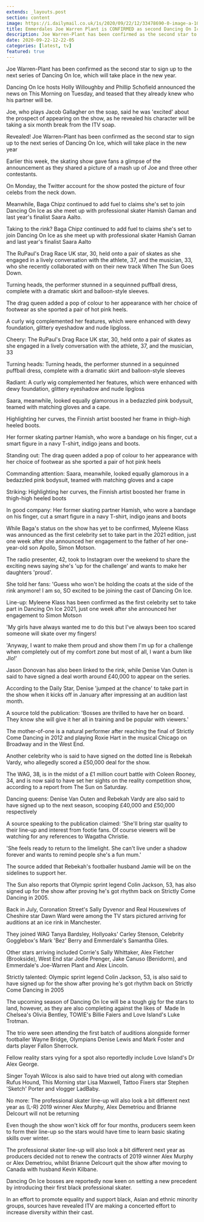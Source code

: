 ```yaml
---
extends: _layouts.post
section: content
image: https://i.dailymail.co.uk/1s/2020/09/22/12/33478690-0-image-a-102_1600773316051.jpg 
title: Emmerdales Joe Warren Plant is CONFIRMED as second Dancing On Ice contestant 
description: Joe Warren-Plant has been confirmed as the second star to sign up to the next series of Dancing On Ice, which will take place in the new year. 
date: 2020-09-22-12-22-05 
categories: [latest, tv] 
featured: true 
--- 
```

Joe Warren-Plant has been confirmed as the second star to sign up to the next series of Dancing On Ice, which will take place in the new year.

Dancing On Ice hosts Holly Willoughby and Phillip Schofield announced the news on This Morning on Tuesday, and teased that they already knew who his partner will be.

Joe, who plays Jacob Gallagher on the soap, said he was 'excited' about the prospect of appearing on the show, as he revealed his character will be taking a six month break from the ITV soap.

Revealed! Joe Warren-Plant has been confirmed as the second star to sign up to the next series of Dancing On Ice, which will take place in the new year

Earlier this week, the skating show gave fans a glimpse of the announcement as they shared a picture of a mash up of Joe and three other contestants.  

On Monday, the Twitter account for the show posted the picture of four celebs from the neck down. 

Meanwhile, Baga Chipz continued to add fuel to claims she's set to join Dancing On Ice as she meet up with professional skater Hamish Gaman and last year's finalist Saara Aalto.



Taking to the rink? Baga Chipz continued to add fuel to claims she's set to join Dancing On Ice as she meet up with professional skater Hamish Gaman and last year's finalist Saara Aalto

The RuPaul's Drag Race UK star, 30, held onto a pair of skates as she engaged in a lively conversation with the athlete, 37, and the musician, 33, who she recently collaborated with on their new track When The Sun Goes Down.

Turning heads, the performer stunned in a sequinned puffball dress, complete with a dramatic skirt and balloon-style sleeves.

The drag queen added a pop of colour to her appearance with her choice of footwear as she sported a pair of hot pink heels. 

A curly wig complemented her features, which were enhanced with dewy foundation, glittery eyeshadow and nude lipgloss. 

Cheery: The RuPaul's Drag Race UK star, 30, held onto a pair of skates as she engaged in a lively conversation with the athlete, 37, and the musician, 33

Turning heads: Turning heads, the performer stunned in a sequinned puffball dress, complete with a dramatic skirt and balloon-style sleeves

Radiant: A curly wig complemented her features, which were enhanced with dewy foundation, glittery eyeshadow and nude lipgloss

Saara, meanwhile, looked equally glamorous in a bedazzled pink bodysuit, teamed with matching gloves and a cape.

Highlighting her curves, the Finnish artist boosted her frame in thigh-high heeled boots.

Her former skating partner Hamish, who wore a bandage on his finger, cut a smart figure in a navy T-shirt, indigo jeans and boots. 

Standing out: The drag queen added a pop of colour to her appearance with her choice of footwear as she sported a pair of hot pink heels

Commanding attention: Saara, meanwhile, looked equally glamorous in a bedazzled pink bodysuit, teamed with matching gloves and a cape

Striking: Highlighting her curves, the Finnish artist boosted her frame in thigh-high heeled boots

In good company: Her former skating partner Hamish, who wore a bandage on his finger, cut a smart figure in a navy T-shirt, indigo jeans and boots

While Baga's status on the show has yet to be confirmed, Myleene Klass was announced as the first celebrity set to take part in the 2021 edition, just one week after she announced her engagement to the father of her one-year-old son Apollo, Simon Motson.

The radio presenter, 42, took to Instagram over the weekend to share the exciting news saying she's 'up for the challenge' and wants to make her daughters 'proud'. 

She told her fans: 'Guess who won't be holding the coats at the side of the rink anymore! I am so, SO excited to be joining the cast of Dancing On Ice.

Line-up: Myleene Klass has been confirmed as the first celebrity set to take part in Dancing On Ice 2021, just one week after she announced her engagement to Simon Motson 

'My girls have always wanted me to do this but I've always been too scared someone will skate over my fingers! 

'Anyway, I want to make them proud and show them I'm up for a challenge when completely out of my comfort zone but most of all, I want a bum like Jlo!'    

Jason Donovan has also been linked to the rink, while Denise Van Outen is said to have signed a deal worth around £40,000 to appear on the series. 

According to the Daily Star, Denise 'jumped at the chance' to take part in the show when it kicks off in January after impressing at an audition last month.

A source told the publication: 'Bosses are thrilled to have her on board. They know she will give it her all in training and be popular with viewers.'

The mother-of-one is a natural performer after reaching the final of Strictly Come Dancing in 2012 and playing Roxie Hart in the musical Chicago on Broadway and in the West End.

Another celebrity who is said to have signed on the dotted line is Rebekah Vardy, who allegedly scored a £50,000 deal for the show.

The WAG, 38, is in the midst of a £1 million court battle with Coleen Rooney, 34, and is now said to have set her sights on the reality competition show, according to a report from The Sun on Saturday.

Dancing queens: Denise Van Outen and Rebekah Vardy are also said to have signed up to the next season, scooping £40,000 and £50,000 respectively 

A source speaking to the publication claimed: 'She'll bring star quality to their line-up and interest from footie fans. Of course viewers will be watching for any references to Wagatha Christie. 

'She feels ready to return to the limelight. She can't live under a shadow forever and wants to remind people she's a fun mum.'

The source added that Rebekah's footballer husband Jamie will be on the sidelines to support her.

The Sun also reports that Olympic sprint legend Colin Jackson, 53, has also signed up for the show after proving he's got rhythm back on Strictly Come Dancing in 2005.

Back in July, Coronation Street's Sally Dyvenor and Real Housewives of Cheshire star Dawn Ward were among the TV stars pictured arriving for auditions at an ice rink in Manchester.

They joined WAG Tanya Bardsley, Hollyoaks' Carley Stenson, Celebrity Gogglebox's Mark 'Bez' Berry and Emmerdale's Samantha Giles.

Other stars arriving included Corrie's Sally Whittaker, Alex Fletcher (Brookside), West End star Jodie Prenger, Jake Canuso (Benidorm), and Emmerdale's Joe-Warren Plant and Alex Lincoln.

Strictly talented: Olympic sprint legend Colin Jackson, 53, is also said to have signed up for the show after proving he's got rhythm back on Strictly Come Dancing in 2005

The upcoming season of Dancing On Ice will be a tough gig for the stars to land, however, as they are also completing against the likes of  Made In Chelsea's Olivia Bentley, TOWIE's Billie Faiers and Love Island's Luke Trotman. 

The trio were seen attending the first batch of auditions alongside former footballer Wayne Bridge, Olympians Denise Lewis and Mark Foster and darts player Fallon Sherrock.  

Fellow reality stars vying for a spot also reportedly include Love Island's Dr Alex George.

Singer Toyah Wilcox is also said to have tried out along with comedian Rufus Hound, This Morning star Lisa Maxwell, Tattoo Fixers star Stephen 'Sketch' Porter and vlogger LadBaby. 

No more: The professional skater line-up will also look a bit different next year as (L-R) 2019 winner Alex Murphy, Alex Demetriou and Brianne Delcourt will not be returning 

Even though the show won't kick off for four months, producers seem keen to form their line-up so the stars would have time to learn basic skating skills over winter.

The professional skater line-up will also look a bit different next year as producers decided not to renew the contracts of 2019 winner Alex Murphy or Alex Demetriou, whilst Brianne Delcourt quit the show after moving to Canada with husband Kevin Kilbane. 

Dancing On Ice bosses are reportedly now keen on setting a new precedent by introducing their first black professional skater. 

In an effort to promote equality and support black, Asian and ethnic minority groups, sources have revealed ITV are making a concerted effort to increase diversity within their cast. 

